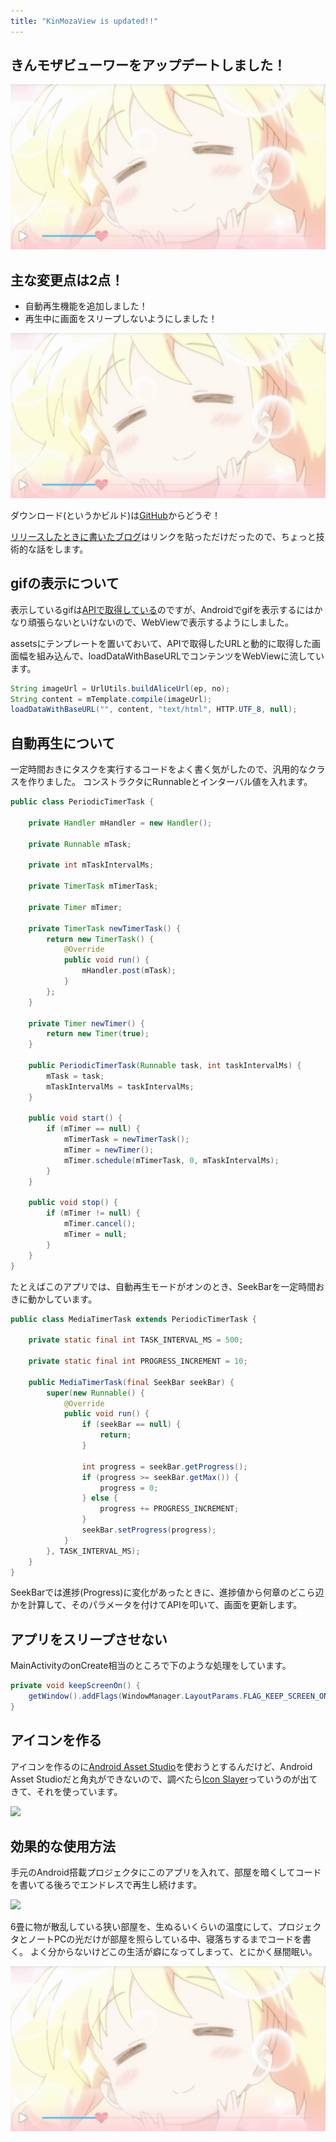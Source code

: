 ```yaml
---
title: "KinMozaView is updated!!"
---
```


## きんモザビューワーをアップデートしました！

![](https://github.com/rejasupotaro/KinMozaViewer/blob/master/screenshot.png?raw=true)

## 主な変更点は2点！

- 自動再生機能を追加しました！
- 再生中に画面をスリープしないようにしました！

![](https://github.com/rejasupotaro/KinMozaViewer/blob/master/screenshot.png?raw=true)

ダウンロード(というかビルド)は[GitHub](https://github.com/rejasupotaro/KinMozaViewer)からどうぞ！

[リリースしたときに書いたブログ](http://rejasupotaro.github.io/2013/10/31/8.html)はリンクを貼っただけだったので、ちょっと技術的な話をします。

## gifの表示について

表示しているgifは[APIで取得している](http://mogashi.hateblo.jp/entry/2013/09/24/000619)のですが、Androidでgifを表示するにはかなり頑張らないといけないので、WebViewで表示するようにしました。

assetsにテンプレートを置いておいて、APIで取得したURLと動的に取得した画面幅を組み込んで、loadDataWithBaseURLでコンテンツをWebViewに流しています。

```java
String imageUrl = UrlUtils.buildAliceUrl(ep, no);
String content = mTemplate.compile(imageUrl);
loadDataWithBaseURL("", content, "text/html", HTTP.UTF_8, null);
```

## 自動再生について

一定時間おきにタスクを実行するコードをよく書く気がしたので、汎用的なクラスを作りました。
コンストラクタにRunnableとインターバル値を入れます。

```java
public class PeriodicTimerTask {

    private Handler mHandler = new Handler();

    private Runnable mTask;

    private int mTaskIntervalMs;

    private TimerTask mTimerTask;

    private Timer mTimer;

    private TimerTask newTimerTask() {
        return new TimerTask() {
            @Override
            public void run() {
                mHandler.post(mTask);
            }
        };
    }

    private Timer newTimer() {
        return new Timer(true);
    }

    public PeriodicTimerTask(Runnable task, int taskIntervalMs) {
        mTask = task;
        mTaskIntervalMs = taskIntervalMs;
    }

    public void start() {
        if (mTimer == null) {
            mTimerTask = newTimerTask();
            mTimer = newTimer();
            mTimer.schedule(mTimerTask, 0, mTaskIntervalMs);
        }
    }

    public void stop() {
        if (mTimer != null) {
            mTimer.cancel();
            mTimer = null;
        }
    }
}
```

たとえばこのアプリでは、自動再生モードがオンのとき、SeekBarを一定時間おきに動かしています。

```java
public class MediaTimerTask extends PeriodicTimerTask {

    private static final int TASK_INTERVAL_MS = 500;

    private static final int PROGRESS_INCREMENT = 10;

    public MediaTimerTask(final SeekBar seekBar) {
        super(new Runnable() {
            @Override
            public void run() {
                if (seekBar == null) {
                    return;
                }

                int progress = seekBar.getProgress();
                if (progress >= seekBar.getMax()) {
                    progress = 0;
                } else {
                    progress += PROGRESS_INCREMENT;
                }
                seekBar.setProgress(progress);
            }
        }, TASK_INTERVAL_MS);
    }
}
```

SeekBarでは進捗(Progress)に変化があったときに、進捗値から何章のどこら辺かを計算して、そのパラメータを付けてAPIを叩いて、画面を更新します。

## アプリをスリープさせない

MainActivityのonCreate相当のところで下のような処理をしています。

```java
private void keepScreenOn() {
    getWindow().addFlags(WindowManager.LayoutParams.FLAG_KEEP_SCREEN_ON);
}
```

## アイコンを作る

アイコンを作るのに[Android Asset Studio](http://android-ui-utils.googlecode.com/hg/asset-studio/dist/index.html)を使おうとするんだけど、Android Asset Studioだと角丸ができないので、調べたら[Icon Slayer](http://www.gieson.com/Library/projects/utilities/icon_slayer/)っていうのが出てきて、それを使っています。

![](https://dl.dropboxusercontent.com/u/54255753/blog/201402/icon_generator.png)

## 効果的な使用方法

手元のAndroid搭載プロジェクタにこのアプリを入れて、部屋を暗くしてコードを書いてる後ろでエンドレスで再生し続けます。

![](https://dl.dropboxusercontent.com/u/54255753/blog/201402/projector.png)

6畳に物が散乱している狭い部屋を、生ぬるいくらいの温度にして、プロジェクタとノートPCの光だけが部屋を照らしている中、寝落ちするまでコードを書く。
よく分からないけどこの生活が癖になってしまって、とにかく昼間眠い。

![](https://github.com/rejasupotaro/KinMozaViewer/blob/master/screenshot.png?raw=true)
